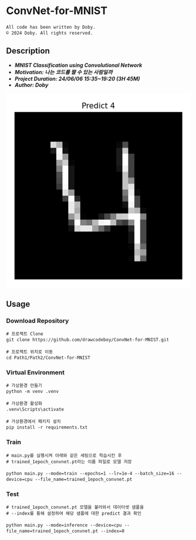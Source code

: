# ConvNet-for-MNIST
```
All code has been written by Doby.
© 2024 Doby. All rights reserved.
```
## Description
<b><i>
* MNIST Classification using Convolutional Network
* Motivation: 나는 코드를 짤 수 있는 사람일까
* Project Duration: 24/06/06 15:35~19:20 (3H 45M)
* Author: Doby
</b></i>

![alt text](image.png)

## Usage
### Download Repository
```
# 프로젝트 Clone
git clone https://github.com/drawcodeboy/ConvNet-for-MNIST.git

# 프로젝트 위치로 이동
cd Path1/Path2/ConvNet-for-MNIST
```
### Virtual Environment
```
# 가상환경 만들기
python -m venv .venv

# 가상환경 활성화
.venv\Scripts\activate

# 가상환경에서 패키지 설치
pip install -r requirements.txt
```
### Train
```
# main.py를 실행시켜 아래와 같은 세팅으로 학습시킨 후
# trained_1epoch_convnet.pt라는 이름 파일로 모델 저장

python main.py --mode=train --epochs=1 --lr=1e-4 --batch_size=16 --device=cpu --file_name=trained_1epoch_convnet.pt
```
### Test
```
# trained_1epoch_convnet.pt 모델을 불러와서 데이터셋 샘플을
# --index를 통해 설정하여 해당 샘플에 대한 predict 결과 확인

python main.py --mode=inference --device=cpu --file_name=trained_1epoch_convnet.pt --index=0
```